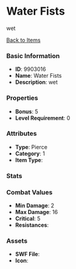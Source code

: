 # Water Fists

wet

[Back to Items](../items.md)

### Basic Information

- **ID**: 9903016
- **Name**: Water Fists
- **Description**: wet

### Properties

- **Bonus**: 5
- **Level Requirement**: 0

### Attributes

- **Type**: Pierce
- **Category**: 1
- **Item Type**: 

### Stats


### Combat Values

- **Min Damage**: 2
- **Max Damage**: 16
- **Critical**: 5
- **Resistances**: 

### Assets

- **SWF File**: 
- **Icon**: 

